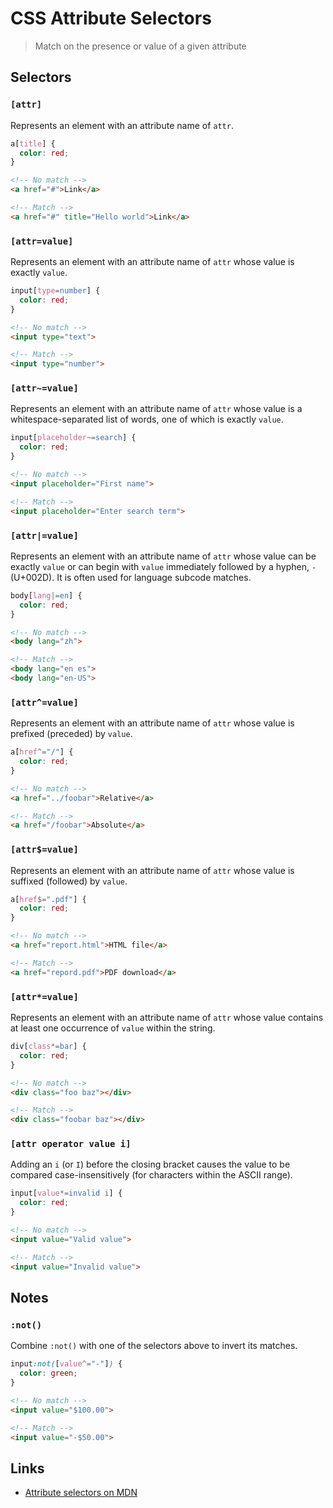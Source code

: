 CSS Attribute Selectors
=======================

> Match on the presence or value of a given attribute


Selectors
---------


### `[attr]`

Represents an element with an attribute name of `attr`.

```css
a[title] {
  color: red;
}
```

```html
<!-- No match -->
<a href="#">Link</a>

<!-- Match -->
<a href="#" title="Hello world">Link</a>
```


### `[attr=value]`

Represents an element with an attribute name of `attr` whose value is exactly
`value`.

```css
input[type=number] {
  color: red;
}
```

```html
<!-- No match -->
<input type="text">

<!-- Match -->
<input type="number">
```


### `[attr~=value]`

Represents an element with an attribute name of `attr` whose value is a
whitespace-separated list of words, one of which is exactly `value`.

```css
input[placeholder~=search] {
  color: red;
}
```

```html
<!-- No match -->
<input placeholder="First name">

<!-- Match -->
<input placeholder="Enter search term">
```


### `[attr|=value]`

Represents an element with an attribute name of `attr` whose value can be
exactly `value` or can begin with `value` immediately followed by a hyphen, `-`
(U+002D). It is often used for language subcode matches.

```css
body[lang|=en] {
  color: red;
}
```

```html
<!-- No match -->
<body lang="zh">

<!-- Match -->
<body lang="en es">
<body lang="en-US">
```


### `[attr^=value]`

Represents an element with an attribute name of `attr` whose value is prefixed
(preceded) by `value`.

```css
a[href^="/"] {
  color: red;
}
```

```html
<!-- No match -->
<a href="../foobar">Relative</a>

<!-- Match -->
<a href="/foobar">Absolute</a>
```


### `[attr$=value]`

Represents an element with an attribute name of `attr` whose value is suffixed
(followed) by `value`.

```css
a[href$=".pdf"] {
  color: red;
}
```

```html
<!-- No match -->
<a href="report.html">HTML file</a>

<!-- Match -->
<a href="repord.pdf">PDF download</a>
```


### `[attr*=value]`

Represents an element with an attribute name of `attr` whose value contains at
least one occurrence of `value` within the string.

```css
div[class*=bar] {
  color: red;
}
```

```html
<!-- No match -->
<div class="foo baz"></div>

<!-- Match -->
<div class="foobar baz"></div>
```


### `[attr operator value i]`

Adding an `i` (or `I`) before the closing bracket causes the value to be
compared case-insensitively (for characters within the ASCII range).

```css
input[value*=invalid i] {
  color: red;
}
```

```html
<!-- No match -->
<input value="Valid value">

<!-- Match -->
<input value="Invalid value">
```


Notes
-----

### `:not()`

Combine `:not()` with one of the selectors above to invert its matches.

```css
input:not([value^="-"]) {
  color: green;
}
```

```html
<!-- No match -->
<input value="$100.00">

<!-- Match -->
<input value="-$50.00">
```


Links
-----

* [Attribute selectors on MDN](https://developer.mozilla.org/en-US/docs/Web/CSS/Attribute_selectors)
